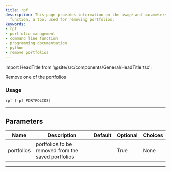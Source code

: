 ```yaml
---
title: rpf
description: This page provides information on the usage and parameters of the 'rpf'
  function, a tool used for removing portfolios.
keywords:
- rpf
- portfolio management
- command line function
- programming documentation
- python
- remove portfolios
---
```


import HeadTitle from '@site/src/components/General/HeadTitle.tsx';

<HeadTitle title="portfolio/po/rpf - Reference | OpenBB Terminal Docs" />

Remove one of the portfolios

### Usage

```python
rpf [-pf PORTFOLIOS]
```

---

## Parameters

| Name | Description | Default | Optional | Choices |
| ---- | ----------- | ------- | -------- | ------- |
| portfolios | portfolios to be removed from the saved portfolios |  | True | None |

---
